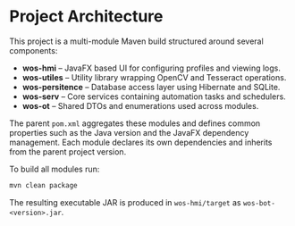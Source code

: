 # Project Architecture

This project is a multi-module Maven build structured around several components:

- **wos-hmi** – JavaFX based UI for configuring profiles and viewing logs.
- **wos-utiles** – Utility library wrapping OpenCV and Tesseract operations.
- **wos-persitence** – Database access layer using Hibernate and SQLite.
- **wos-serv** – Core services containing automation tasks and schedulers.
- **wos-ot** – Shared DTOs and enumerations used across modules.

The parent `pom.xml` aggregates these modules and defines common properties such as the Java version and the JavaFX dependency management. Each module declares its own dependencies and inherits from the parent project version.

To build all modules run:

```sh
mvn clean package
```

The resulting executable JAR is produced in `wos-hmi/target` as `wos-bot-<version>.jar`.
